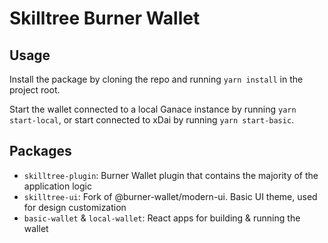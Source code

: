 # Skilltree Burner Wallet

## Usage

Install the package by cloning the repo and running `yarn install` in the project root.

Start the wallet connected to a local Ganace instance by running `yarn start-local`, or
start connected to xDai by running `yarn start-basic`.

## Packages

* `skilltree-plugin`: Burner Wallet plugin that contains the majority of the application logic
* `skilltree-ui`: Fork of @burner-wallet/modern-ui. Basic UI theme, used for design customization
* `basic-wallet` & `local-wallet`: React apps for building & running the wallet

